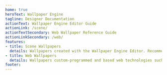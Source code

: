 ```yaml
---
home: true
heroText: Wallpaper Engine
tagline: Designer Documentation
actionText: Wallpaper Engine Editor Guide
actionLink: /scene/
actionTextSecondary: Web Wallpaper Reference Guide
actionLinkSecondary: /web/
features:
- title: Scene Wallpapers
  details: Wallpapers created with the Wallpaper Engine Editor. Recommended for beginners and advanced wallpaper creators alike.
- title: Web Wallpapers
  details: Wallpapers custom-programmed and based web technologies such as HTML, CSS and JavaScript.
footer: 
---
```



